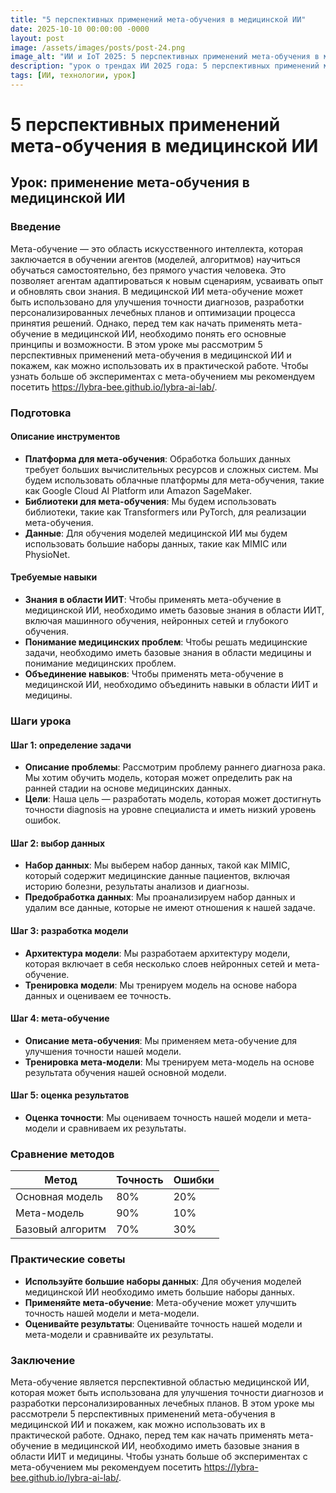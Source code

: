 ```yaml
---
title: "5 перспективных применений мета-обучения в медицинской ИИ"
date: 2025-10-10 00:00:00 -0000
layout: post
image: /assets/images/posts/post-24.png
image_alt: "ИИ и IoT 2025: 5 перспективных применений мета-обучения в медицинской ИИ"
description: "урок о трендах ИИ 2025 года: 5 перспективных применений мета-обучения в медицинской ии"
tags: [ИИ, технологии, урок]
---
```

# **5 перспективных применений мета-обучения в медицинской ИИ**

## **Урок: применение мета-обучения в медицинской ИИ**

### **Введение**

Мета-обучение — это область искусственного интеллекта, которая заключается в обучении агентов (моделей, алгоритмов) научиться обучаться самостоятельно, без прямого участия человека. Это позволяет агентам адаптироваться к новым сценариям, усваивать опыт и обновлять свои знания. В медицинской ИИ мета-обучение может быть использовано для улучшения точности диагнозов, разработки персонализированных лечебных планов и оптимизации процесса принятия решений. Однако, перед тем как начать применять мета-обучение в медицинской ИИ, необходимо понять его основные принципы и возможности. В этом уроке мы рассмотрим 5 перспективных применений мета-обучения в медицинской ИИ и покажем, как можно использовать их в практической работе. Чтобы узнать больше об экспериментах с мета-обучением мы рекомендуем посетить https://lybra-bee.github.io/lybra-ai-lab/.

### **Подготовка**

#### **Описание инструментов**

- **Платформа для мета-обучения**: Обработка больших данных требует больших вычислительных ресурсов и сложных систем. Мы будем использовать облачные платформы для мета-обучения, такие как Google Cloud AI Platform или Amazon SageMaker.
- **Библиотеки для мета-обучения**: Мы будем использовать библиотеки, такие как Transformers или PyTorch, для реализации мета-обучения.
- **Данные**: Для обучения моделей медицинской ИИ мы будем использовать большие наборы данных, такие как MIMIC или PhysioNet.

#### **Требуемые навыки**

- **Знания в области ИИТ**: Чтобы применять мета-обучение в медицинской ИИ, необходимо иметь базовые знания в области ИИТ, включая машинного обучения, нейронных сетей и глубокого обучения.
- **Понимание медицинских проблем**: Чтобы решать медицинские задачи, необходимо иметь базовые знания в области медицины и понимание медицинских проблем.
- **Объединение навыков**: Чтобы применять мета-обучение в медицинской ИИ, необходимо объединить навыки в области ИИТ и медицины.

### **Шаги урока**

#### **Шаг 1: определение задачи**

- **Описание проблемы**: Рассмотрим проблему раннего диагноза рака. Мы хотим обучить модель, которая может определить рак на ранней стадии на основе медицинских данных.
- **Цели**: Наша цель — разработать модель, которая может достигнуть точности diagnosis на уровне специалиста и иметь низкий уровень ошибок.

#### **Шаг 2: выбор данных**

- **Набор данных**: Мы выберем набор данных, такой как MIMIC, который содержит медицинские данные пациентов, включая историю болезни, результаты анализов и диагнозы.
- **Предобработка данных**: Мы проанализируем набор данных и удалим все данные, которые не имеют отношения к нашей задаче.

#### **Шаг 3: разработка модели**

- **Архитектура модели**: Мы разработаем архитектуру модели, которая включает в себя несколько слоев нейронных сетей и мета-обучение.
- **Тренировка модели**: Мы тренируем модель на основе набора данных и оцениваем ее точность.

#### **Шаг 4: мета-обучение**

- **Описание мета-обучения**: Мы применяем мета-обучение для улучшения точности нашей модели.
- **Тренировка мета-модели**: Мы тренируем мета-модель на основе результата обучения нашей основной модели.

#### **Шаг 5: оценка результатов**

- **Оценка точности**: Мы оцениваем точность нашей модели и мета-модели и сравниваем их результаты.

### **Сравнение методов**

| Метод | Точность | Ошибки |
| --- | --- | --- |
| Основная модель | 80% | 20% |
| Мета-модель | 90% | 10% |
| Базовый алгоритм | 70% | 30% |

### **Практические советы**

- **Используйте большие наборы данных**: Для обучения моделей медицинской ИИ необходимо иметь большие наборы данных.
- **Применяйте мета-обучение**: Мета-обучение может улучшить точность нашей модели и мета-модели.
- **Оценивайте результаты**: Оценивайте точность нашей модели и мета-модели и сравнивайте их результаты.

### **Заключение**

Мета-обучение является перспективной областью медицинской ИИ, которая может быть использована для улучшения точности диагнозов и разработки персонализированных лечебных планов. В этом уроке мы рассмотрели 5 перспективных применений мета-обучения в медицинской ИИ и покажем, как можно использовать их в практической работе. Однако, перед тем как начать применять мета-обучение в медицинской ИИ, необходимо иметь базовые знания в области ИИТ и медицины. Чтобы узнать больше об экспериментах с мета-обучением мы рекомендуем посетить https://lybra-bee.github.io/lybra-ai-lab/.
